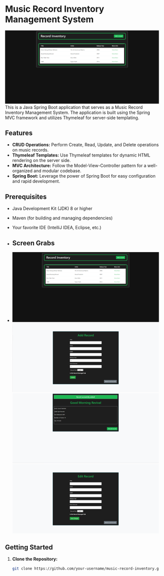 # Music Record Inventory Management System
![Application Screenshot](./img/Index.png) 
This is a Java Spring Boot application that serves as a Music Record Inventory Management System. The application is built using the Spring MVC framework and utilizes Thymeleaf for server-side templating.

## Features

- **CRUD Operations:** Perform Create, Read, Update, and Delete operations on music records.
- **Thymeleaf Templates:** Use Thymeleaf templates for dynamic HTML rendering on the server side.
- **MVC Architecture:** Follow the Model-View-Controller pattern for a well-organized and modular codebase.
- **Spring Boot:** Leverage the power of Spring Boot for easy configuration and rapid development.

## Prerequisites

- Java Development Kit (JDK) 8 or higher
- Maven (for building and managing dependencies)
- Your favorite IDE (IntelliJ IDEA, Eclipse, etc.)

- ## Screen Grabs
- ![Application Screenshot](./img/Index.png) 
![Application Screenshot](./img/Create.png) 
![Application Screenshot](./img/Details.png) 
![Application Screenshot](./img/Edit.png) 


## Getting Started

1. **Clone the Repository:**

   ```bash
   git clone https://github.com/your-username/music-record-inventory.git
